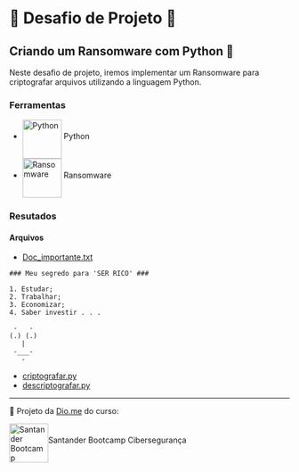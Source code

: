 # 📐 Desafio de Projeto 🚀

## Criando um Ransomware com Python 🐍

Neste desafio de projeto, iremos implementar um Ransomware para criptografar arquivos utilizando a linguagem Python.

### Ferramentas
- <img title="Python" src="https://upload.wikimedia.org/wikipedia/commons/thumb/c/c3/Python-logo-notext.svg/640px-Python-logo-notext.svg.png" width="70px" height="70px" align="middle"> Python</img>
- <img title="Ransomware" src="https://cdn-icons-png.flaticon.com/512/9268/9268953.png" width="70px" height="70px" align="middle">  Ransomware</img>

### Resutados

#### Arquivos

- [Doc_importante.txt](Doc_importante.txt)
```
### Meu segredo para 'SER RICO' ###

1. Estudar;
2. Trabalhar;
3. Economizar;
4. Saber investir . . .

 -   -
(.) (.)
   |
 -___-
   - 

```
- [criptografar.py](criptografar.py)
- [descriptografar.py](descriptografar.py)

---

🚧 Projeto da [Dio.me](https://web.dio.me) do curso:

<p>
<img title="Santander Bootcamp Cibersegurança" src="https://hermes.dio.me/tracks/b092559f-ec20-4401-83e5-d98b6278b7b1.png" width="70pix" height="70pix" align="middle">Santander Bootcamp Cibersegurança</img> 
</p>
